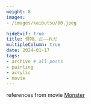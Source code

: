 ```yaml
---
weight: 8
images:
- /images/kaibutsu/00.jpeg

hideExif: true
title: 怪物、だ——れだ
multipleColumn: true
date: 2024-01-17
tags:
- archive # all posts
- painting
- acrylic
- movie
---
```


references from movie [Monster](https://www.imdb.com/title/tt23736044/)